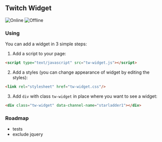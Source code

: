 ## Twitch Widget
![Online](http://drp.io/files/532eb0df98d97.png)
![Offline](http://drp.io/files/532eb072874f8.png "offline")
### Using
You can add a widget in 3 simple steps:

1. Add a script to your page:
```html
<script type="text/javascript" src="tw-widget.js"></script>
```
2. Add a styles (you can change appearance of widget by editing the styles):
```html
<link rel="stylesheet" href="tw-widget.css"/>
```
3. Add `div` with class `tw-widget` in place where you want to see a widget:
```html
<div class="tw-widget" data-channel-name="starladder1"></div>
```

### Roadmap
- tests
- exclude jquery
